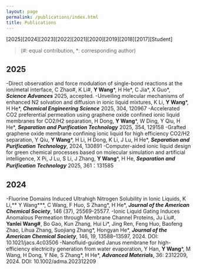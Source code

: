 ```yaml
---
layout: page
permalink: /publications/index.html
title: Publications
---
```

[2025][2024][2023][2022][2021][2020][2019][2018][2017][Student]
> (#: equal contribution, *: corresponding author)

## 2025
-Direct observation and force modulation of single-bond reactions at the ion/metal interface, C Zhao#, K Li#, **Y Wang***, H He*, C Jia*, X Guo*, _**Science Advances**_ 2025, accepted.
-Unveiling molecular mechanisms of enhanced N2 solvation and diffusion in ionic liquid mixtures, K Li, **Y Wang***, H He*, _**Chemical Engineering Science**_ 2025, 304, 120967
-Accelerated CO2 preferential permeation using graphene oxide confined ionic liquid membranes for CO2/H2 separation, H Dong, **Y Wang***, W Ding, Y Qiu, H He*, _**Separation and Purification Technology**_ 2025, 354, 129158
-Grafted graphene oxide membrane confining ionic liquid for high efficiency CO2/H2 separation, Y Qiu, **Y Wang***, H Li, H Dong, K Li, J Lu, H He*, _**Separation and Purification Technology**_, 2024, 130891
-Computer-aided ionic liquid design for green chemical processes based on molecular simulation and artificial intelligence, X Pi, J Lu, S Li, J Zhang, **Y Wang***, H He, _**Separation and Purification Technology**_ 2025, 361：131585

## 2024
-Fluorine Domains Induced Ultrahigh Nitrogen Solubility in Ionic Liquids, K Li,** Y Wang***, C Wang, F Huo, S Zhang*, H He*, _**Journal of the American Chemical Society**_, 146 (37), 25569-25577.
-Ionic Liquid Gating Induces Anomalous Permeation through Membrane Channel Proteins, Ju Liu#, **Yanlei Wang#**, Bo Gao, Kun Zhang, Hui Li*, Jing Ren, Feng Huo, Baofeng Zhao, Lihua Zhang, Suojiang Zhang*, Hongyan He*, _**Journal of the American Chemical Society**_, 146, 19, 13588–13597, 2024. DOI: 10.1021/jacs.4c03506
-Nanofluid-guided Janus membrane for high-efficiency electricity generation from water evaporation, Y Han, **Y Wang***, M Wang, H Dong, Y Nie, S Zhang*, H He*, _**Advanced Materials**_, 36: 2312209, 2024. DOI: 10.1002/adma.202312209

  <br>

<br>
